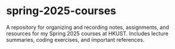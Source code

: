 # spring-2025-courses
A repository for organizing and recording notes, assignments, and resources for my Spring 2025 courses at HKUST. Includes lecture summaries, coding exercises, and important references.
